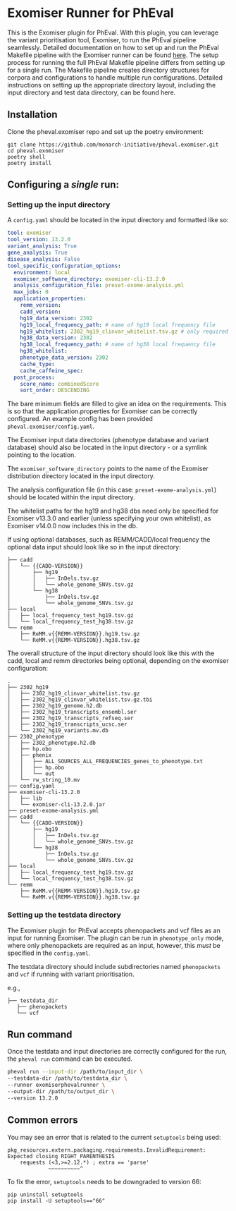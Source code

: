 # Exomiser Runner for PhEval

This is the Exomiser plugin for PhEval. With this plugin, you can leverage the variant prioritisation tool, Exomiser, to run the PhEval pipeline seamlessly. Detailed documentation on how to set up and run the PhEval Makefile pipeline with the Exomiser runner can be found [here](https://monarch-initiative.github.io/pheval/exomiser_pipeline/). The setup process for running the full PhEval Makefile pipeline differs from setting up for a single run. The Makefile pipeline creates directory structures for corpora and configurations to handle multiple run configurations. Detailed instructions on setting up the appropriate directory layout, including the input directory and test data directory, can be found here.

## Installation

Clone the pheval.exomiser repo and set up the poetry environment:

```shell
git clone https://github.com/monarch-initiative/pheval.exomiser.git
cd pheval.exomiser
poetry shell
poetry install
```

## Configuring a *single* run:

### Setting up the input directory

A `config.yaml` should be located in the input directory and formatted like so:

```yaml
tool: exomiser
tool_version: 13.2.0
variant_analysis: True
gene_analysis: True
disease_analysis: False
tool_specific_configuration_options:
  environment: local
  exomiser_software_directory: exomiser-cli-13.2.0
  analysis_configuration_file: preset-exome-analysis.yml
  max_jobs: 0
  application_properties:
    remm_version:
    cadd_version:
    hg19_data_version: 2302
    hg19_local_frequency_path: # name of hg19 local frequency file 
    hg19_whitelist: 2302_hg19_clinvar_whitelist.tsv.gz # only required for Exomiser v13.3.0 and earlier, can be left blank for Exomiser v14.0.0 onwards.
    hg38_data_version: 2302
    hg38_local_frequency_path: # name of hg38 local frequency file 
    hg38_whitelist:
    phenotype_data_version: 2302
    cache_type:
    cache_caffeine_spec:
  post_process:
    score_name: combinedScore
    sort_order: DESCENDING
```
The bare minimum fields are filled to give an idea on the requirements. This is so that the application.properties for Exomiser can be correctly configured. An example config has been provided `pheval.exomiser/config.yaml`.

The Exomiser input data directories (phenotype database and variant database) should also be located in the input directory - or a symlink pointing to the location.

The `exomiser_software_directory` points to the name of the Exomiser distribution directory located in the input directory.

The analysis configuration file (in this case: `preset-exome-analysis.yml`) should be located within the input directory.

The whitelist paths for the hg19 and hg38 dbs need only be specified for Exomiser v13.3.0 and earlier (unless specifying your own whitelist), as Exomiser v14.0.0 now includes this in the db.

If using optional databases, such as REMM/CADD/local frequency the optional data input should look like so in the input
directory:

```tree
├── cadd
│   └── {{CADD-VERSION}}
│       ├── hg19
│       │   ├── InDels.tsv.gz
│       │   └── whole_genome_SNVs.tsv.gz
│       └── hg38
│           ├── InDels.tsv.gz
│           └── whole_genome_SNVs.tsv.gz
├── local
│   ├── local_frequency_test_hg19.tsv.gz
│   └── local_frequency_test_hg38.tsv.gz
└── remm
    ├── ReMM.v{{REMM-VERSION}}.hg19.tsv.gz
    └── ReMM.v{{REMM-VERSION}}.hg38.tsv.gz
```


The overall structure of the input directory should look like this with the cadd, local and remm directories being optional, depending on the exomiser configuration:
```tree
.
├── 2302_hg19
│   ├── 2302_hg19_clinvar_whitelist.tsv.gz
│   ├── 2302_hg19_clinvar_whitelist.tsv.gz.tbi
│   ├── 2302_hg19_genome.h2.db
│   ├── 2302_hg19_transcripts_ensembl.ser
│   ├── 2302_hg19_transcripts_refseq.ser
│   ├── 2302_hg19_transcripts_ucsc.ser
│   └── 2302_hg19_variants.mv.db
├── 2302_phenotype
│   ├── 2302_phenotype.h2.db
│   ├── hp.obo
│   ├── phenix
│   │   ├── ALL_SOURCES_ALL_FREQUENCIES_genes_to_phenotype.txt
│   │   ├── hp.obo
│   │   └── out
│   └── rw_string_10.mv
├── config.yaml
├── exomiser-cli-13.2.0
│   ├── lib
│   └── exomiser-cli-13.2.0.jar
├── preset-exome-analysis.yml
├── cadd
│   └── {{CADD-VERSION}}
│       ├── hg19
│       │   ├── InDels.tsv.gz
│       │   └── whole_genome_SNVs.tsv.gz
│       └── hg38
│           ├── InDels.tsv.gz
│           └── whole_genome_SNVs.tsv.gz
├── local
│   ├── local_frequency_test_hg19.tsv.gz
│   └── local_frequency_test_hg38.tsv.gz
└── remm
    ├── ReMM.v{{REMM-VERSION}}.hg19.tsv.gz
    └── ReMM.v{{REMM-VERSION}}.hg38.tsv.gz
```
### Setting up the testdata directory

The Exomiser plugin for PhEval accepts phenopackets and vcf files as an input for running Exomiser. The plugin can be run in `phenotype_only` mode, where only phenopackets are required as an input, however, this *must* be specified in the `config.yaml`.

The testdata directory should include subdirectories named `phenopackets` and `vcf` if running with variant prioritisation.

e.g., 

```tree
├── testdata_dir
   ├── phenopackets
   └── vcf
```

## Run command

Once the testdata and input directories are correctly configured for the run, the `pheval run` command can be executed.

```bash
pheval run --input-dir /path/to/input_dir \
--testdata-dir /path/to/testdata_dir \
--runner exomiserphevalrunner \
--output-dir /path/to/output_dir \
--version 13.2.0
```

## Common errors

You may see an error that is related to the current `setuptools` being used:

```shell
pkg_resources.extern.packaging.requirements.InvalidRequirement: Expected closing RIGHT_PARENTHESIS
    requests (<3,>=2.12.*) ; extra == 'parse'
             ~~~~~~~~~~^
```

To fix the error, `setuptools` needs to be downgraded to version 66:

```shell
pip uninstall setuptools
pip install -U setuptools=="66"
```